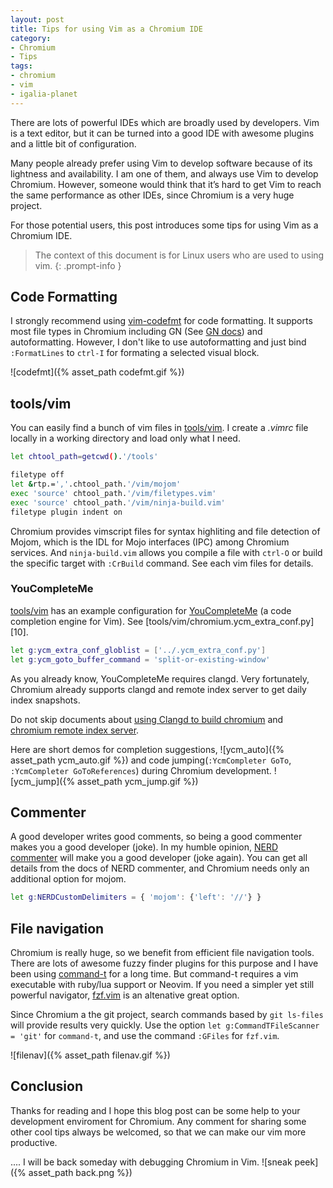 ```yaml
---
layout: post
title: Tips for using Vim as a Chromium IDE
category:
- Chromium
- Tips
tags:
- chromium
- vim
- igalia-planet
---
```

There are lots of powerful IDEs which are broadly used by developers. Vim is a
text editor, but it can be turned into a good IDE with awesome plugins and a
little bit of configuration.

Many people already prefer using Vim to develop software because of its
lightness and availability. I am one of them, and always use Vim to develop
Chromium. However, someone would think that it’s hard to get Vim to reach the
same performance as other IDEs, since Chromium is a very huge project.

For those potential users, this post introduces some tips for using Vim as a
Chromium IDE.

> The context of this document is for Linux users who are used to using vim.
{: .prompt-info }

## Code Formatting
I strongly recommend using [vim-codefmt][3] for code formatting. It supports
most file types in Chromium including GN (See [GN docs][4]) and autoformatting.
However, I don't like to use autoformatting and just bind `:FormatLines` to
`ctrl-I` for formating a selected visual block.

![codefmt]({% asset_path codefmt.gif %})

## tools/vim

You can easily find a bunch of vim files in [tools/vim][1]. I create a *.vimrc*
file locally in a working directory and load only what I need.

```sh
let chtool_path=getcwd().'/tools'

filetype off
let &rtp.=','.chtool_path.'/vim/mojom'
exec 'source' chtool_path.'/vim/filetypes.vim'
exec 'source' chtool_path.'/vim/ninja-build.vim'
filetype plugin indent on
```

Chromium provides vimscript files for syntax highliting and file detection of
Mojom, which is the IDL for Mojo interfaces (IPC) among Chromium services. And
`ninja-build.vim` allows you compile a file with `ctrl-O` or build the specific
target with `:CrBuild` command. See each vim files for details.

### YouCompleteMe

[tools/vim][1] has an example configuration for [YouCompleteMe][8] (a code
completion engine for Vim). See [tools/vim/chromium.ycm_extra_conf.py][10].

```sh
let g:ycm_extra_conf_globlist = ['../.ycm_extra_conf.py']
let g:ycm_goto_buffer_command = 'split-or-existing-window'
```

As you already know, YouCompleteMe requires clangd. Very fortunately, Chromium
already supports clangd and remote index server to get daily index snapshots.

Do not skip documents about [using Clangd to build chromium][2] and [chromium
remote index server][9].

Here are short demos for completion suggestions,
![ycm_auto]({% asset_path ycm_auto.gif %})
and code jumping(`:YcmCompleter GoTo`, `:YcmCompleter GoToReferences`) during
Chromium development.
![ycm_jump]({% asset_path ycm_jump.gif %})

## Commenter

A good developer writes good comments, so being a good commenter makes you a
good developer (joke). In my humble opinion, [NERD commenter][5] will make you a
good developer (joke again). You can get all details from the docs of NERD
commenter, and Chromium needs only an additional option for mojom.

```sh
let g:NERDCustomDelimiters = { 'mojom': {'left': '//'} }
```

## File navigation

Chromium is really huge, so we benefit from efficient file navigation tools.
There are lots of awesome fuzzy finder plugins for this purpose and I have been
using [command-t][6] for a long time. But command-t requires a vim executable
with ruby/lua support or Neovim. If you need a simpler yet still powerful
navigator, [fzf.vim][7] is an altenative great option.

Since Chromium a the git project, search commands based by `git ls-files` will
provide results very quickly. Use the option `let g:CommandTFileScanner = 'git'`
for `command-t`, and use the command `:GFiles` for `fzf.vim`.

![filenav]({% asset_path filenav.gif %})

## Conclusion

Thanks for reading and I hope this blog post can be some help to your
development enviroment for Chromium. Any comment for sharing some other cool
tips always be welcomed, so that we can make our vim more productive.

.... I will be back someday with debugging Chromium in Vim.
![sneak peek]({% asset_path back.png %})

[1]: https://source.chromium.org/chromium/chromium/src/+/main:tools/vim/?q=tools%2Fvim&ss=chromium
[2]: https://chromium.googlesource.com/chromium/src.git/+/HEAD/docs/clangd.md
[3]: https://github.com/google/vim-codefmt
[4]: https://source.chromium.org/gn/gn/+/main:misc/vim/README.md
[5]: https://github.com/preservim/nerdcommenter
[6]: https://github.com/wincent/command-t
[7]: https://github.com/junegunn/fzf
[8]: https://github.com/ycm-core/YouCompleteMe
[9]: https://linux.clangd-index.chromium.org/
